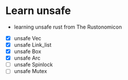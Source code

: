 # Learn unsafe

* learning unsafe rust from The Rustonomicon
* [x] unsafe Vec
* [x] unsafe Link_list
* [x] unsafe Box
* [x] unsafe Arc
* [ ] unsafe Spinlock
* [ ] unsafe Mutex
